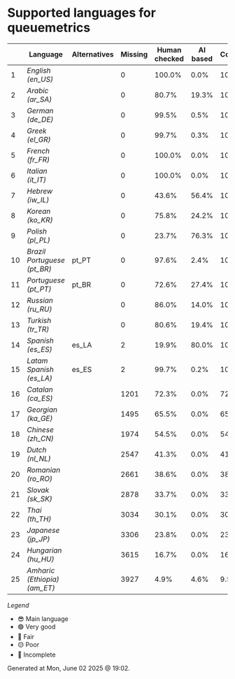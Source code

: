 # Supported languages for queuemetrics

|  | Language | Alternatives | Missing | Human checked | AI based | Completion |   |
|--|----------|--------------|---------|---------------|----------|------------|---|
| 1 | *English (en_US)* |  | 0 | 100.0% | 0.0% | 100.0% | 😎 |
| 2 | *Arabic (ar_SA)* |  | 0 | 80.7% | 19.3% | 100.0% | 🟢 |
| 3 | *German (de_DE)* |  | 0 | 99.5% | 0.5% | 100.0% | 🟢 |
| 4 | *Greek (el_GR)* |  | 0 | 99.7% | 0.3% | 100.0% | 🟢 |
| 5 | *French (fr_FR)* |  | 0 | 100.0% | 0.0% | 100.0% | 🟢 |
| 6 | *Italian (it_IT)* |  | 0 | 100.0% | 0.0% | 100.0% | 🟢 |
| 7 | *Hebrew (iw_IL)* |  | 0 | 43.6% | 56.4% | 100.0% | 🟢 |
| 8 | *Korean (ko_KR)* |  | 0 | 75.8% | 24.2% | 100.0% | 🟢 |
| 9 | *Polish (pl_PL)* |  | 0 | 23.7% | 76.3% | 100.0% | 🟢 |
| 10 | *Brazil Portuguese (pt_BR)* | pt_PT | 0 | 97.6% | 2.4% | 100.0% | 🟢 |
| 11 | *Portuguese (pt_PT)* | pt_BR | 0 | 72.6% | 27.4% | 100.0% | 🟢 |
| 12 | *Russian (ru_RU)* |  | 0 | 86.0% | 14.0% | 100.0% | 🟢 |
| 13 | *Turkish (tr_TR)* |  | 0 | 80.6% | 19.4% | 100.0% | 🟢 |
| 14 | *Spanish (es_ES)* | es_LA | 2 | 19.9% | 80.0% | 100.0% | 🟢 |
| 15 | *Latam Spanish (es_LA)* | es_ES | 2 | 99.7% | 0.2% | 100.0% | 🟢 |
| 16 | *Catalan (ca_ES)* |  | 1201 | 72.3% | 0.0% | 72.3% | 🟡 |
| 17 | *Georgian (ka_GE)* |  | 1495 | 65.5% | 0.0% | 65.5% | 🔴 |
| 18 | *Chinese (zh_CN)* |  | 1974 | 54.5% | 0.0% | 54.5% | 🔴 |
| 19 | *Dutch (nl_NL)* |  | 2547 | 41.3% | 0.0% | 41.3% | 🔴 |
| 20 | *Romanian (ro_RO)* |  | 2661 | 38.6% | 0.0% | 38.7% | 🔴 |
| 21 | *Slovak (sk_SK)* |  | 2878 | 33.7% | 0.0% | 33.7% | 🔴 |
| 22 | *Thai (th_TH)* |  | 3034 | 30.1% | 0.0% | 30.1% | 🔴 |
| 23 | *Japanese (jp_JP)* |  | 3306 | 23.8% | 0.0% | 23.8% | 🔴 |
| 24 | *Hungarian (hu_HU)* |  | 3615 | 16.7% | 0.0% | 16.7% | 🔴 |
| 25 | *Amharic (Ethiopia) (am_ET)* |  | 3927 | 4.9% | 4.6% | 9.5% | 🔴 |


*Legend*

- 😎 Main language
- 🟢 Very good
- 🔵 Fair
- 🟡 Poor
- 🔴 Incomplete


Generated at Mon, June 02 2025 @ 19:02.

